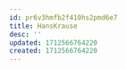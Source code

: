 ```yaml
---
id: pr6v3hmfb2f410hs2pmd6e7
title: HansKrause
desc: ''
updated: 1712566764220
created: 1712566764220
---
```

